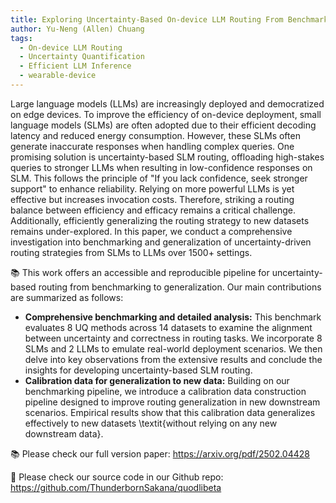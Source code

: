 ```yaml
---
title: Exploring Uncertainty-Based On-device LLM Routing From Benchmarking to Generalization
author: Yu-Neng (Allen) Chuang
tags:
  - On-device LLM Routing
  - Uncertainty Quantification
  - Efficient LLM Inference
  - wearable-device
---
```


Large language models (LLMs) are increasingly deployed and democratized on edge devices. To improve the efficiency of on-device deployment, small language models (SLMs) are often adopted due to their efficient decoding latency and reduced energy consumption. However, these SLMs often generate inaccurate responses when handling complex queries. One promising solution is uncertainty-based SLM routing, offloading high-stakes queries to stronger LLMs when resulting in low-confidence responses on SLM. This follows the principle of "If you lack confidence, seek stronger support" to enhance reliability. Relying on more powerful LLMs is yet effective but increases invocation costs. Therefore, striking a routing balance between efficiency and efficacy remains a critical challenge. Additionally, efficiently generalizing the routing strategy to new datasets remains under-explored. In this paper, we conduct a comprehensive investigation into benchmarking and generalization of uncertainty-driven routing strategies from SLMs to LLMs over 1500+ settings. 

:books: This work offers an accessible and reproducible pipeline for uncertainty-based routing from benchmarking to generalization. Our main contributions are summarized as follows:
- **Comprehensive benchmarking and detailed analysis:** This benchmark evaluates $8$ UQ methods across $14$ datasets to examine the alignment between uncertainty and correctness in routing tasks. We incorporate $8$ SLMs and $2$ LLMs to emulate real-world deployment scenarios. We then delve into key observations from the extensive results and conclude the insights for developing uncertainty-based SLM routing.
- **Calibration data for generalization to new data:** Building on our benchmarking pipeline, we introduce a calibration data construction pipeline designed to improve routing generalization in new downstream scenarios. Empirical results show that this calibration data generalizes effectively to new datasets \textit{without relying on any new downstream data}.

:books: Please check our full version paper: https://arxiv.org/pdf/2502.04428

:star2: Please check our source code in our Github repo: https://github.com/ThunderbornSakana/quodlibeta
